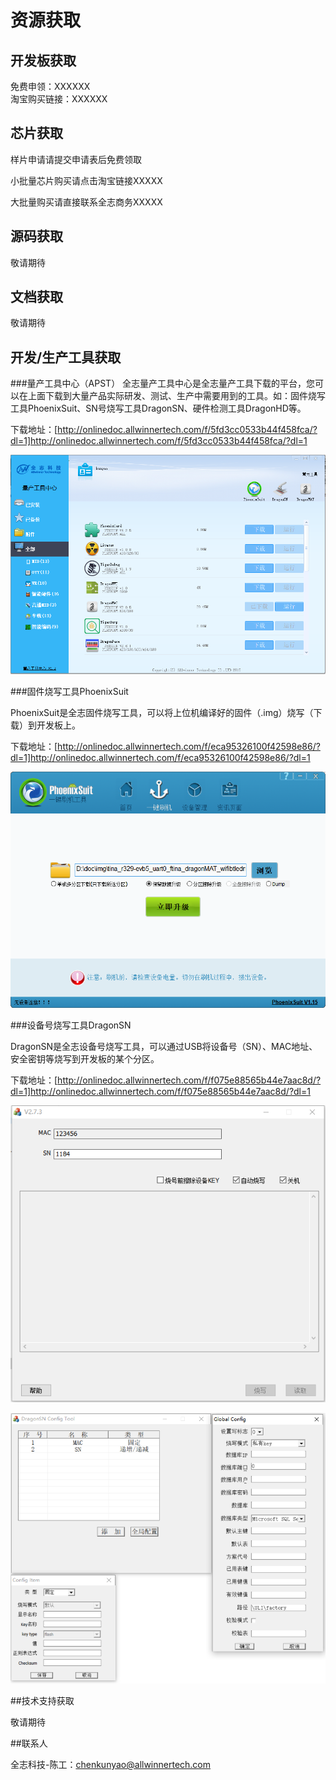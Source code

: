 # 资源获取



## 开发板获取

免费申领：XXXXXX  
淘宝购买链接：XXXXXX    


## 芯片获取

样片申请请提交申请表后免费领取 

小批量芯片购买请点击淘宝链接XXXXX    

大批量购买请直接联系全志商务XXXXX    

## 源码获取

敬请期待

## 文档获取

敬请期待

## 开发/生产工具获取

###量产工具中心（APST）
全志量产工具中心是全志量产工具下载的平台，您可以在上面下载到大量产品实际研发、测试、生产中需要用到的工具。如：固件烧写工具PhoenixSuit、SN号烧写工具DragonSN、硬件检测工具DragonHD等。  

下载地址：[http://onlinedoc.allwinnertech.com/f/5fd3cc0533b44f458fca/?dl=1]http://onlinedoc.allwinnertech.com/f/5fd3cc0533b44f458fca/?dl=1  

![APST截图](./assets/img/APST截图.png)





###固件烧写工具PhoenixSuit

PhoenixSuit是全志固件烧写工具，可以将上位机编译好的固件（.img）烧写（下载）到开发板上。    

下载地址：[http://onlinedoc.allwinnertech.com/f/eca95326100f42598e86/?dl=1]http://onlinedoc.allwinnertech.com/f/eca95326100f42598e86/?dl=1

![PhoenixSuit截图](assets/img/PhoenixSuit%E6%88%AA%E5%9B%BE.png)



###设备号烧写工具DragonSN

DragonSN是全志设备号烧写工具，可以通过USB将设备号（SN）、MAC地址、安全密钥等烧写到开发板的某个分区。

下载地址：[http://onlinedoc.allwinnertech.com/f/f075e88565b44e7aac8d/?dl=1]http://onlinedoc.allwinnertech.com/f/f075e88565b44e7aac8d/?dl=1    

![DragonSN截图](assets/img/DragonSN%E6%88%AA%E5%9B%BE.png)

![DragonSN配置截图](assets/img/DragonSN%E9%85%8D%E7%BD%AE%E6%88%AA%E5%9B%BE.png)

##技术支持获取

敬请期待



##联系人

全志科技-陈工：chenkunyao@allwinnertech.com

